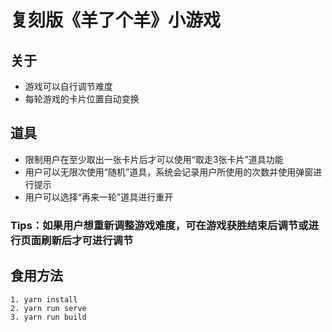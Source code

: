 # 复刻版《羊了个羊》小游戏

## 关于
- 游戏可以自行调节难度
- 每轮游戏的卡片位置自动变换

## 道具
- 限制用户在至少取出一张卡片后才可以使用“取走3张卡片”道具功能
- 用户可以无限次使用“随机”道具，系统会记录用户所使用的次数并使用弹窗进行提示
- 用户可以选择“再来一轮”道具进行重开

### Tips：如果用户想重新调整游戏难度，可在游戏获胜结束后调节或进行页面刷新后才可进行调节 ###

## 食用方法
```
1. yarn install
2. yarn run serve
3. yarn run build
```

